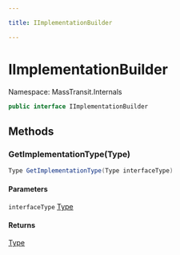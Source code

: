 ```yaml
---

title: IImplementationBuilder

---
```


# IImplementationBuilder

Namespace: MassTransit.Internals

```csharp
public interface IImplementationBuilder
```

## Methods

### **GetImplementationType(Type)**

```csharp
Type GetImplementationType(Type interfaceType)
```

#### Parameters

`interfaceType` [Type](https://learn.microsoft.com/en-us/dotnet/api/system.type)<br/>

#### Returns

[Type](https://learn.microsoft.com/en-us/dotnet/api/system.type)<br/>
